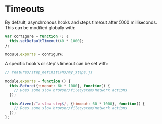 # Timeouts

By default, asynchronous hooks and steps timeout after 5000 milliseconds.
This can be modified globally with:

```js
var configure = function () {
  this.setDefaultTimeout(60 * 1000);
};

module.exports = configure;
```

A specific hook's or step's timeout can be set with:

```js
// features/step_definitions/my_steps.js

module.exports = function () {
  this.Before({timeout: 60 * 1000}, function() {
    // Does some slow browser/filesystem/network actions
  });

  this.Given(/^a slow step$/, {timeout: 60 * 1000}, function() {
    // Does some slow browser/filesystem/network actions
  });
};
```
